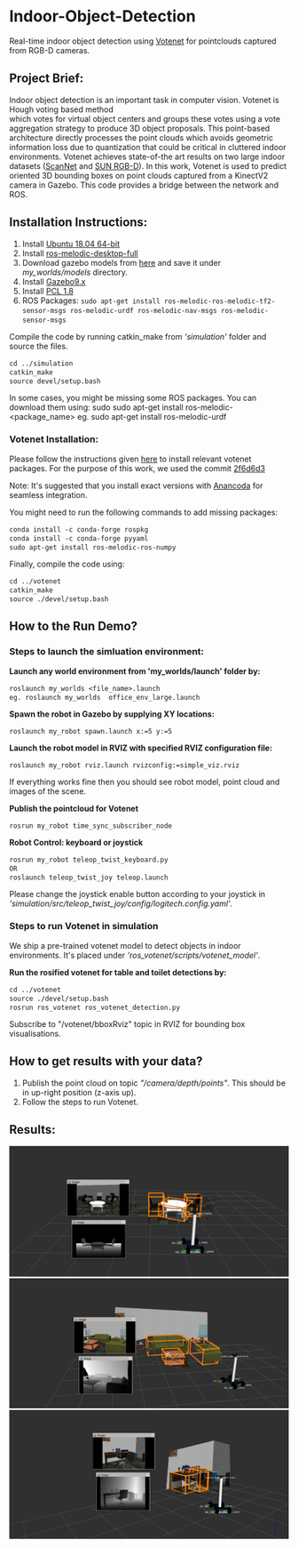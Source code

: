 # Indoor-Object-Detection
Real-time indoor object detection using [Votenet](https://github.com/facebookresearch/votenet
) for pointclouds captured from RGB-D cameras.

## Project Brief:
 Indoor object detection is an important task in computer vision. Votenet  is  Hough  voting  based  method  
 which  votes  for  virtual  object centers and groups these votes using a vote aggregation strategy to produce 3D object  proposals. This point-based architecture  directly  processes  the  point  clouds  which 
 avoids  geometric  information  loss  due  to  quantization  that  could  be  critical in  cluttered  indoor  environments.   Votenet  achieves state-of-the art results on two large indoor datasets ([ScanNet](http://www.scan-net.org/) and [SUN RGB-D](https://rgbd.cs.princeton.edu/)).
In this work, Votenet is used to predict oriented 3D bounding boxes on point clouds captured from a KinectV2 camera in Gazebo. This code provides a bridge between the network and ROS.

## Installation Instructions:

1. Install [Ubuntu 18.04 64-bit](https://ubuntu.com/)
2. Install [ros-melodic-desktop-full](http://wiki.ros.org/melodic/Installation/Ubuntu)
3. Download gazebo models from [here](https://data.nvision2.eecs.yorku.ca/3DGEMS/) and save it under *my_worlds/models* directory.
4. Install [Gazebo9.x](http://gazebosim.org/tutorials?cat=install&tut=install_ubuntu&ver=9.0)
5. Install [PCL 1.8](https://pointclouds.org/downloads/)
6. ROS Packages:
      ```sudo apt-get install ros-melodic-ros-melodic-tf2-sensor-msgs ros-melodic-urdf ros-melodic-nav-msgs ros-melodic-sensor-msgs```


Compile the code by running catkin_make from *'simulation'* folder and source the files.

    cd ../simulation
    catkin_make  
    source devel/setup.bash

In some cases, you might be missing some ROS packages. You can download them using:
    sudo sudo apt-get install ros-melodic-<package_name>
    eg. sudo apt-get install ros-melodic-urdf

### Votenet Installation:
Please follow the instructions given [here](https://github.com/facebookresearch/votenet#installation) to install relevant votenet packages. For the purpose of this work, we used the commit [2f6d6d3](https://github.com/facebookresearch/votenet/commit/2f6d6d36ff98d96901182e935afe48ccee82d566)

Note: It's suggested that you install exact versions with [Anancoda](https://www.anaconda.com/products/individual) for seamless integration.

You might need to run the following commands to add missing packages:

    conda install -c conda-forge rospkg
    conda install -c conda-forge pyyaml
    sudo apt-get install ros-melodic-ros-numpy

Finally, compile the code using:
    
    cd ../votenet
    catkin_make
    source ./devel/setup.bash

## How to the Run Demo?

### Steps to launch the simluation environment:

**Launch any world environment from 'my_worlds/launch' folder by:**

    roslaunch my_worlds <file_name>.launch
    eg. roslaunch my_worlds  office_env_large.launch

**Spawn the robot in Gazebo by supplying XY locations:**

    roslaunch my_robot spawn.launch x:=5 y:=5

**Launch the robot model in RVIZ with specified RVIZ configuration file:**

    roslaunch my_robot rviz.launch rvizconfig:=simple_viz.rviz

If everything works fine then you should see robot model, point cloud and images of the scene.

**Publish the pointcloud for Votenet**
    
    rosrun my_robot time_sync_subscriber_node

**Robot Control: keyboard or joystick**

    rosrun my_robot teleop_twist_keyboard.py
    OR
    roslaunch teleop_twist_joy teleop.launch

Please change the joystick enable button according to your joystick in *'simulation/src/teleop_twist_joy/config/logitech.config.yaml'*.


### Steps to run Votenet in simulation
We ship a pre-trained votenet model to detect objects in indoor environments. It's placed under *'ros_votenet/scripts/votenet_model'*. 

**Run the rosified votenet for table and toilet detections by:**

    cd ../votenet
    source ./devel/setup.bash
    rosrun ros_votenet ros_votenet_detection.py 


Subscribe to "/votenet/bboxRviz" topic in RVIZ for bounding box visualisations.

## How to get results with your data?
1. Publish the point cloud on topic *"/camera/depth/points"*. This should be in up-right position (z-axis up).
2. Follow the steps to run Votenet.


## Results:
<img src="images/image1.png" >

<img src="images/image2.png" >

<img src="images/image3.png" >

